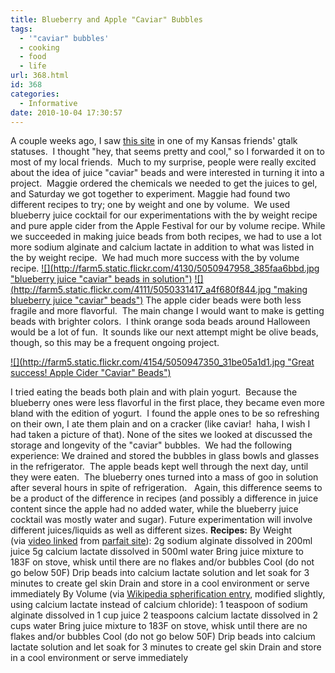 ```yaml
---
title: Blueberry and Apple "Caviar" Bubbles
tags:
  - '"caviar" bubbles'
  - cooking
  - food
  - life
url: 368.html
id: 368
categories:
  - Informative
date: 2010-10-04 17:30:57
---
```


A couple weeks ago, I saw [this site](http://luxirare.com/parfait/) in one of my Kansas friends' gtalk statuses.  I thought "hey, that seems pretty and cool," so I forwarded it on to most of my local friends.  Much to my surprise, people were really excited about the idea of juice "caviar" beads and were interested in turning it into a project.  Maggie ordered the chemicals we needed to get the juices to gel, and Saturday we got together to experiment. Maggie had found two different recipes to try; one by weight and one by volume.  We used blueberry juice cocktail for our experimentations with the by weight recipe and pure apple cider from the Apple Festival for our by volume recipe. While we succeeded in making juice beads from both recipes, we had to use a lot more sodium alginate and calcium lactate in addition to what was listed in the by weight recipe.  We had much more success with the by volume recipe. [![](http://farm5.static.flickr.com/4130/5050947958_385faa6bbd.jpg "blueberry juice "caviar" beads in solution")](http://www.flickr.com/photos/bubem/5050947958/) [![](http://farm5.static.flickr.com/4111/5050331417_a4f680f844.jpg "making blueberry juice "caviar" beads")](http://www.flickr.com/photos/bubem/5050331417/) The apple cider beads were both less fragile and more flavorful.  The main change I would want to make is getting beads with brighter colors.  I think orange soda beads around Halloween would be a lot of fun.  It sounds like our next attempt might be olive beads, though, so this may be a frequent ongoing project.

[![](http://farm5.static.flickr.com/4154/5050947350_31be05a1d1.jpg "Great success!  Apple Cider "Caviar" Beads")](http://www.flickr.com/photos/bubem/5050947350/)

I tried eating the beads both plain and with plain yogurt.  Because the blueberry ones were less flavorful in the first place, they became even more bland with the edition of yogurt.  I found the apple ones to be so refreshing on their own, I ate them plain and on a cracker (like caviar!  haha, I wish I had taken a picture of that). None of the sites we looked at discussed the storage and longevity of the "caviar" bubbles.  We had the following experience: We drained and stored the bubbles in glass bowls and glasses in the refrigerator.  The apple beads kept well through the next day, until they were eaten.  The blueberry ones turned into a mass of goo in solution after several hours in spite of refrigeration.   Again, this difference seems to be a product of the difference in recipes (and possibly a difference in juice content since the apple had no added water, while the blueberry juice cocktail was mostly water and sugar). Future experimentation will involve different juices/liquids as well as different sizes. **Recipes:** By Weight (via [video linked](http://www.youtube.com/watch?v=VZhTAUwCDW8) from [parfait site](http://luxirare.com/parfait/)): 2g sodium alginate dissolved in 200ml juice 5g calcium lactate dissolved in 500ml water Bring juice mixture to 183F on stove, whisk until there are no flakes and/or bubbles Cool (do not go below 50F) Drip beads into calcium lactate solution and let soak for 3 minutes to create gel skin Drain and store in a cool environment or serve immediately By Volume (via [Wikipedia spherification entry](http://en.wikipedia.org/wiki/Spherification), modified slightly, using calcium lactate instead of calcium chloride): 1 teaspoon of sodium alginate dissolved in 1 cup juice 2 teaspoons calcium lactate dissolved in 2 cups water Bring juice mixture to 183F on stove, whisk until there are no flakes and/or bubbles Cool (do not go below 50F) Drip beads into calcium lactate solution and let soak for 3 minutes to create gel skin Drain and store in a cool environment or serve immediately